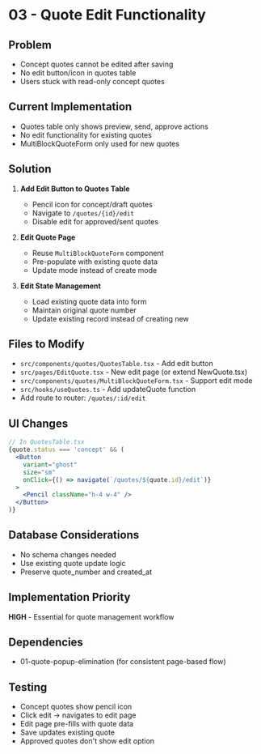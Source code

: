 # 03 - Quote Edit Functionality

## Problem
- Concept quotes cannot be edited after saving
- No edit button/icon in quotes table
- Users stuck with read-only concept quotes

## Current Implementation
- Quotes table only shows preview, send, approve actions
- No edit functionality for existing quotes
- MultiBlockQuoteForm only used for new quotes

## Solution
1. **Add Edit Button to Quotes Table**
   - Pencil icon for concept/draft quotes
   - Navigate to `/quotes/{id}/edit`
   - Disable edit for approved/sent quotes

2. **Edit Quote Page**
   - Reuse `MultiBlockQuoteForm` component
   - Pre-populate with existing quote data
   - Update mode instead of create mode

3. **Edit State Management**
   - Load existing quote data into form
   - Maintain original quote number
   - Update existing record instead of creating new

## Files to Modify
- `src/components/quotes/QuotesTable.tsx` - Add edit button
- `src/pages/EditQuote.tsx` - New edit page (or extend NewQuote.tsx)
- `src/components/quotes/MultiBlockQuoteForm.tsx` - Support edit mode
- `src/hooks/useQuotes.ts` - Add updateQuote function
- Add route to router: `/quotes/:id/edit`

## UI Changes
```jsx
// In QuotesTable.tsx
{quote.status === 'concept' && (
  <Button
    variant="ghost"
    size="sm"
    onClick={() => navigate(`/quotes/${quote.id}/edit`)}
  >
    <Pencil className="h-4 w-4" />
  </Button>
)}
```

## Database Considerations
- No schema changes needed
- Use existing quote update logic
- Preserve quote_number and created_at

## Implementation Priority
**HIGH** - Essential for quote management workflow

## Dependencies
- 01-quote-popup-elimination (for consistent page-based flow)

## Testing
- Concept quotes show pencil icon
- Click edit → navigates to edit page
- Edit page pre-fills with quote data
- Save updates existing quote
- Approved quotes don't show edit option